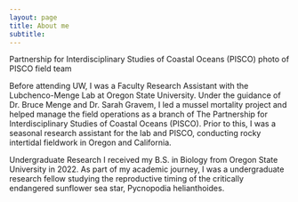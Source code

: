 ```yaml
---
layout: page
title: About me
subtitle: 
---
```

Partnership for Interdisciplinary Studies of Coastal Oceans (PISCO)
photo of PISCO field team

Before attending UW, I was a Faculty Research Assistant with the Lubchenco-Menge Lab at Oregon State University. Under the guidance of Dr. Bruce Menge and Dr. Sarah Gravem, I led a mussel mortality project and helped manage the field operations as a branch of The Partnership for Interdisciplinary Studies of Coastal Oceans (PISCO). Prior to this, I was a seasonal research assistant for the lab and PISCO, conducting rocky intertidal fieldwork in Oregon and California.

Undergraduate Research
I received my B.S. in Biology from Oregon State University in 2022. As part of my academic journey, I was a undergraduate research fellow studying the reproductive timing of the critically endangered sunflower sea star, Pycnopodia helianthoides.
